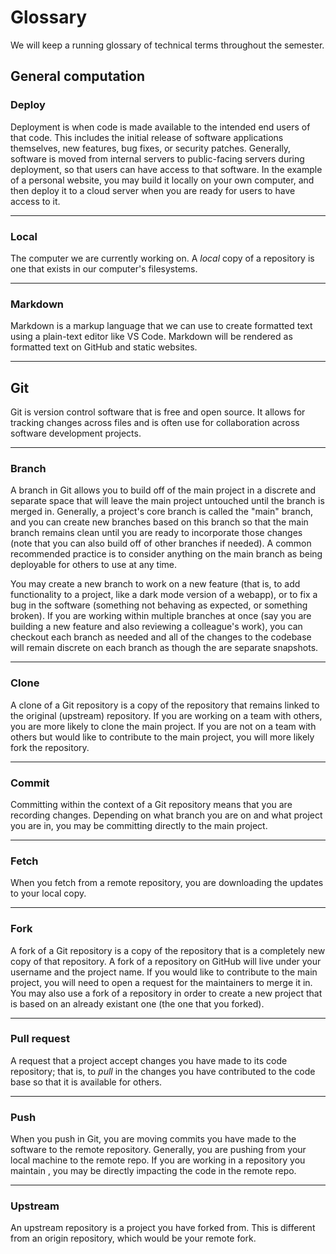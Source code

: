 # Glossary

We will keep a running glossary of technical terms throughout the semester.

## General computation

### Deploy

Deployment is when code is made available to the intended end users of that code. This includes the initial release of software applications themselves, new features, bug fixes, or security patches. Generally, software is moved from internal servers to public-facing servers during deployment, so that users can have access to that software. In the example of a personal website, you may build it locally on your own computer, and then deploy it to a cloud server when you are ready for users to have access to it. 

---

### Local

The computer we are currently working on. A _local_ copy of a repository is one that exists in our computer's filesystems. 

---

### Markdown

Markdown is a markup language that we can use to create formatted text using a plain-text editor like VS Code. Markdown will be rendered as formatted text on GitHub and static websites.

---

## Git

Git is version control software that is free and open source. It allows for tracking changes across files and is often use for collaboration across software development projects.

---

### Branch

A branch in Git allows you to build off of the main project in a discrete and separate space that will leave the main project untouched until the branch is merged in. Generally, a project's core branch is called the "main" branch, and you can create new branches based on this branch so that the main branch remains clean until you are ready to incorporate those changes (note that you can also build off of other branches if needed). A common recommended practice is to consider anything on the main branch as being deployable for others to use at any time.

You may create a new branch to work on a new feature (that is, to add functionality to a project, like a dark mode version of a webapp), or to fix a bug in the software (something not behaving as expected, or something broken). If you are working within multiple branches at once (say you are building a new feature and also reviewing a colleague's work), you can checkout each branch as needed and all of the changes to the codebase will remain discrete on each branch as though the are separate snapshots.

---

### Clone

A clone of a Git repository is a copy of the repository that remains linked to the original (upstream) repository. If you are working on a team with others, you are more likely to clone the main project. If you are not on a team with others but would like to contribute to the main project, you will more likely fork the repository.

---

### Commit

Committing within the context of a Git repository means that you are recording changes. Depending on what branch you are on and what project you are in, you may be committing directly to the main project. 

---

### Fetch

When you fetch from a remote repository, you are downloading the updates to your local copy. 

---

### Fork

A fork of a Git repository is a copy of the repository that is a completely new copy of that repository. A fork of a repository on GitHub will live under your username and the project name. If you would like to contribute to the main project, you will need to open a request for the maintainers to merge it in. You may also use a fork of a repository in order to create a new project that is based on an already existant one (the one that you forked). 

---

### Pull request

A request that a project accept changes you have made to its code repository; that is, to _pull_ in the changes you have contributed to the code base so that it is available for others.

---

### Push

When you push in Git, you are moving commits you have made to the software to the remote repository. Generally, you are pushing from your local machine to the remote repo. If you are working in a repository you maintain , you may be directly impacting the code in the remote repo. 

---

### Upstream

An upstream repository is a project you have forked from. This is different from an origin repository, which would be your remote fork. 